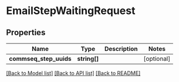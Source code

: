 # EmailStepWaitingRequest

## Properties
Name | Type | Description | Notes
------------ | ------------- | ------------- | -------------
**commseq_step_uuids** | **string[]** |  | [optional] 

[[Back to Model list]](../README.md#documentation-for-models) [[Back to API list]](../README.md#documentation-for-api-endpoints) [[Back to README]](../README.md)


